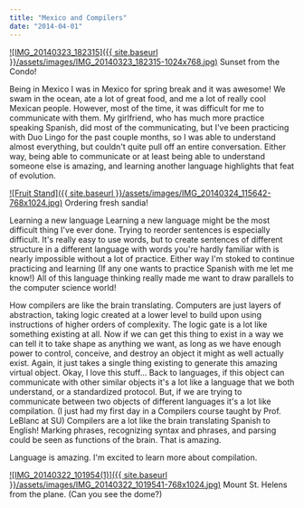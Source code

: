 ```yaml
---
title: "Mexico and Compilers"
date: "2014-04-01"
---
```


[![IMG_20140323_182315]({{ site.baseurl }}/assets/images/IMG_20140323_182315-1024x768.jpg)](http://timmyreilly.azurewebsites.net/wp-content/uploads/2014/04/IMG_20140323_182315.jpg) Sunset from the Condo!

Being in Mexico I was in Mexico for spring break and it was awesome! We swam in the ocean, ate a lot of great food, and me a lot of really cool Mexican people. However, most of the time, it was difficult for me to communicate with them. My girlfriend, who has much more practice speaking Spanish, did most of the communicating, but I've been practicing with Duo Lingo for the past couple months, so I was able to understand almost everything, but couldn't quite pull off an entire conversation. Either way, being able to communicate or at least being able to understand someone else is amazing, and learning another language highlights that feat of evolution.

[![Fruit Stand]({{ site.baseurl }}/assets/images/IMG_20140324_115642-768x1024.jpg)](http://timmyreilly.azurewebsites.net/wp-content/uploads/2014/04/IMG_20140324_115642.jpg) Ordering fresh sandia!

Learning a new language Learning a new language might be the most difficult thing I've ever done. Trying to reorder sentences is especially difficult. It's really easy to use words, but to create sentences of different structure in a different language with words you're hardly familiar with is nearly impossible without a lot of practice. Either way I'm stoked to continue practicing and learning (If any one wants to practice Spanish with me let me know!) All of this language thinking really made me want to draw parallels to the computer science world!

How compilers are like the brain translating. Computers are just layers of abstraction, taking logic created at a lower level to build upon using instructions of higher orders of complexity. The logic gate is a lot like something existing at all. Now if we can get this thing to exist in a way we can tell it to take shape as anything we want, as long as we have enough power to control, conceive, and destroy an object it might as well actually exist. Again, it just takes a single thing existing to generate this amazing virtual object. Okay, I love this stuff... Back to languages, if this object can communicate with other similar objects it's a lot like a language that we both understand, or a standardized protocol. But, if we are trying to communicate between two objects of different languages it's a lot like compilation. (I just had my first day in a Compilers course taught by Prof. LeBlanc at SU) Compilers are a lot like the brain translating Spanish to English! Marking phrases, recognizing syntax and phrases, and parsing could be seen as functions of the brain. That is amazing.

Language is amazing. I'm excited to learn more about compilation.

[![IMG_20140322_101954(1)]({{ site.baseurl }}/assets/images/IMG_20140322_1019541-768x1024.jpg)](http://timmyreilly.azurewebsites.net/wp-content/uploads/2014/04/IMG_20140322_1019541.jpg) Mount St. Helens from the plane. (Can you see the dome?)


